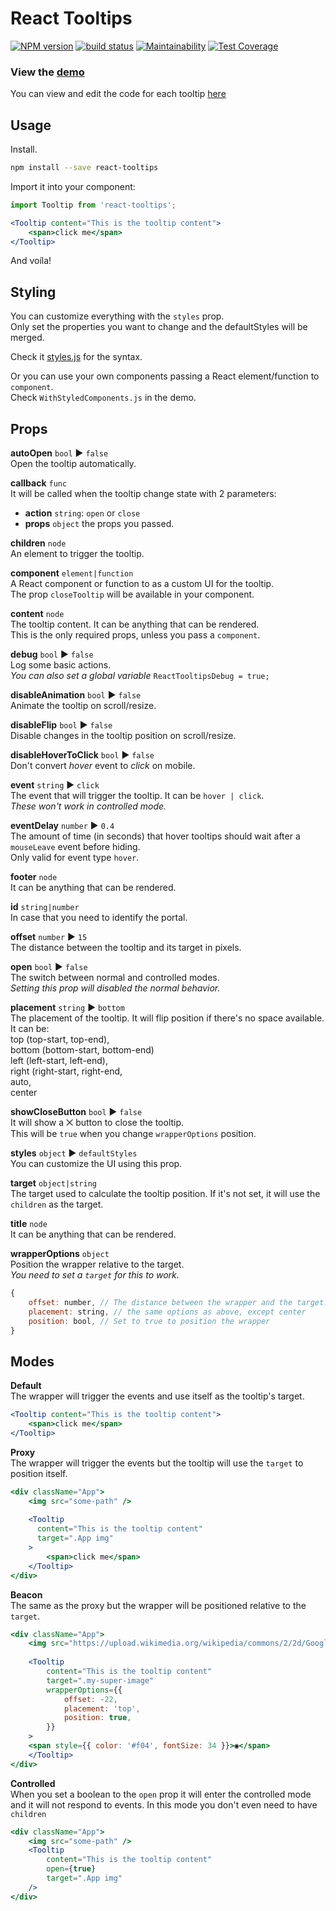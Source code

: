 React Tooltips
===

[![NPM version](https://badge.fury.io/js/react-tooltips.svg)](https://www.npmjs.com/package/react-tooltips) 
[![build status](https://travis-ci.org/gilbarbara/react-tooltips.svg)](https://travis-ci.org/gilbarbara/react-tooltips) 
[![Maintainability](https://api.codeclimate.com/v1/badges/930e69ac58dc225e5389/maintainability)](https://codeclimate.com/github/gilbarbara/react-tooltips/maintainability) 
[![Test Coverage](https://api.codeclimate.com/v1/badges/930e69ac58dc225e5389/test_coverage)](https://codeclimate.com/github/gilbarbara/react-tooltips/test_coverage)

### View the [demo](https://84vn36m178.codesandbox.io/)
You can view and edit the code for each tooltip [here](https://codesandbox.io/s/84vn36m178) 

## Usage

Install.

```bash
npm install --save react-tooltips
```

Import it into your component:

```jsx
import Tooltip from 'react-tooltips';

<Tooltip content="This is the tooltip content">
    <span>click me</span>
</Tooltip>

```

And voíla!


## Styling
You can customize everything with the `styles` prop.  
Only set the properties you want to change and the defaultStyles will be merged.

Check it [styles.js](./src/styles.js) for the syntax.

Or you can use your own components passing a React element/function to `component`.  
Check `WithStyledComponents.js` in the demo.

## Props

**autoOpen** `bool` ▶︎ `false`  
Open the tooltip automatically.  

**callback** `func`  
It will be called when the tooltip change state with 2 parameters:  

- **action** `string`: `open` or `close`  
- **props** `object` the props you passed.

**children** `node`  
An element to trigger the tooltip. 

**component** `element|function`  
A React component or function to as a custom UI for the tooltip.  
The prop `closeTooltip` will be available in your component. 

**content** `node`  
The tooltip content. It can be anything that can be rendered.  
This is the only required props, unless you pass a `component`.

**debug** `bool` ▶︎ `false`  
Log some basic actions.  
*You can also set a global variable* `ReactTooltipsDebug = true;`

**disableAnimation** `bool` ▶︎ `false`  
Animate the tooltip on scroll/resize.

**disableFlip** `bool` ▶︎ `false`  
Disable changes in the tooltip position on scroll/resize.

**disableHoverToClick** `bool` ▶︎ `false`  
Don't convert *hover* event to *click* on mobile.

**event** `string` ▶︎ `click`  
The event that will trigger the tooltip. It can be `hover | click`.  
*These won't work in controlled mode.*

**eventDelay** `number` ▶︎ `0.4`  
The amount of time (in seconds) that hover tooltips should wait after a `mouseLeave` event before hiding.  
Only valid for event type `hover`.

**footer** `node`  
It can be anything that can be rendered.  

**id** `string|number`  
In case that you need to identify the portal.

**offset** `number` ▶︎ `15`  
The distance between the tooltip and its target in pixels.

**open** `bool` ▶︎ `false`  
The switch between normal and controlled modes.  
*Setting this prop will disabled the normal behavior.*

**placement** `string` ▶︎ `bottom`  
The placement of the tooltip. It will flip position if there's no space available.
It can be:  
top (top-start, top-end),  
bottom (bottom-start, bottom-end)  
left (left-start, left-end),  
right (right-start, right-end,    
auto,  
center

**showCloseButton** `bool` ▶︎ `false`  
It will show a ⨉ button to close the tooltip.  
This will be `true` when you change `wrapperOptions` position.

**styles** `object` ▶︎ `defaultStyles`  
You can customize the UI using this prop.

**target** `object|string`  
The target used to calculate the tooltip position. If it's not set, it will use the `children` as the target.

**title** `node`  
It can be anything that can be rendered.  

**wrapperOptions** `object`  
Position the wrapper relative to the target.  
*You need to set a `target` for this to work.*

```js
{
    offset: number, // The distance between the wrapper and the target. It can be negative.
    placement: string, // the same options as above, except center
    position: bool, // Set to true to position the wrapper
}
```

## Modes

**Default**  
The wrapper will trigger the events and use itself as the tooltip's target.

```jsx
<Tooltip content="This is the tooltip content">
    <span>click me</span>
</Tooltip>

```

**Proxy**  
The wrapper will trigger the events but the tooltip will use the `target` to position itself.  

```jsx
<div className="App">
    <img src="some-path" />
        
    <Tooltip
      content="This is the tooltip content"
      target=".App img"
    >
        <span>click me</span> 
    </Tooltip>
</div>

```

**Beacon**  
The same as the proxy but the wrapper will be positioned relative to the `target`.

```jsx
<div className="App">
    <img src="https://upload.wikimedia.org/wikipedia/commons/2/2d/Google-favicon-2015.png" width="100" className="my-super-image" />
        
    <Tooltip
        content="This is the tooltip content"
        target=".my-super-image"
        wrapperOptions={{
            offset: -22,
            placement: 'top',
            position: true,
        }}
    >
    <span style={{ color: '#f04', fontSize: 34 }}>◉</span>
    </Tooltip>
</div>

```

**Controlled**  
When you set a boolean to the `open` prop it will enter the controlled mode and it will not respond to events.
In this mode you don't even need to have `children`

```jsx
<div className="App">
    <img src="some-path" />
    <Tooltip
        content="This is the tooltip content"
        open={true}
        target=".App img"
    />
</div>
```
